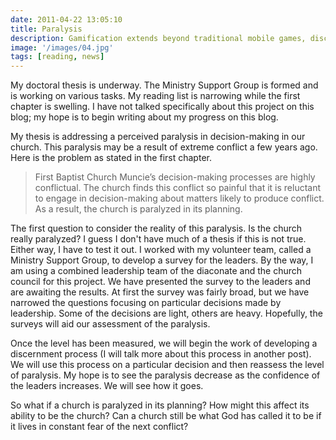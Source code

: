 ```yaml
---
date: 2011-04-22 13:05:10
title: Paralysis
description: Gamification extends beyond traditional mobile games, discovering innovative strategies to incorporate game-like elements into non-gaming apps for enhanced
image: '/images/04.jpg'
tags: [reading, news]
---
```


My doctoral thesis is underway. The Ministry Support Group is formed and is working on various tasks. My reading list is narrowing while the first chapter is swelling. I have not talked specifically about this project on this blog; my hope is to begin writing about my progress on this blog.

My thesis is addressing a perceived paralysis in decision-making in our church. This paralysis may be a result of extreme conflict a few years ago. Here is the problem as stated in the first chapter.

>First Baptist Church Muncie’s decision-making processes are highly conflictual. The church finds this conflict so painful that it is reluctant to engage in decision-making about matters likely to produce conflict. As a result, the church is paralyzed in its planning.

The first question to consider the reality of this paralysis. Is the church really paralyzed? I guess I don't have much of a thesis if this is not true. Either way, I have to test it out. I worked with my volunteer team, called a Ministry Support Group, to develop a survey for the leaders. By the way, I am using a combined leadership team of the diaconate and the church council for this project. We have presented the survey to the leaders and are awaiting the results. At first the survey was fairly broad, but we have narrowed the questions focusing on particular decisions made by leadership. Some of the decisions are light, others are heavy. Hopefully, the surveys will aid our assessment of the paralysis. 

Once the level has been measured, we will begin the work of developing a discernment process (I will talk more about this process in another post). We will use this process on a particular decision and then reassess the level of paralysis. My hope is to see the paralysis decrease as the confidence of the leaders increases. We will see how it goes. 

So what if a church is paralyzed in its planning? How might this affect its ability to be the church? Can a church still be what God has called it to be if it lives in constant fear of the next conflict?
